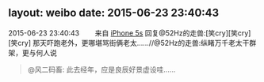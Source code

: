 layout: weibo
date: 2015-06-23 23:40:43
---
<meta name="referrer" content="no-referrer" />

2015-06-23 23:40:43  &nbsp;&nbsp;&nbsp;&nbsp;&nbsp;&nbsp; 来自 <a href="sinaweibo://customweibosource" rel="nofollow">iPhone 5s</a>
回复@52Hz的走兽:[笑cry][笑cry][笑cry] 那天吓跑老外，更哪堪骂街俩老太……//@52Hz的走兽:纵睹万千老太干群架，更与何人说
>  @风二码畜: 此去经年，应是良辰好景虚设哇…… ​​​
